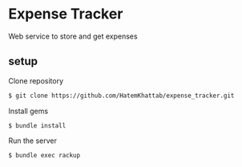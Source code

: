 # Expense Tracker
Web service to store and get expenses

## setup

Clone repository

```bash
$ git clone https://github.com/HatemKhattab/expense_tracker.git
```

Install gems
```
$ bundle install
```

Run the server
```
$ bundle exec rackup
```
